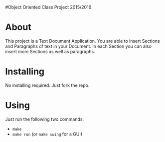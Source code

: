#Object Oriented Class Project 2015/2016

# About
This project is a Text Document Application. 
You are able to insert Sections and Paragraphs of text in your Document.
In each Section you can also insert more Sections as well as paragraphs.

# Installing
No installing required. Just fork the repo.

# Using
Just run the following two commands:
  * `make`
  * `make run` (or `make swing` for a GUI)
